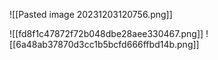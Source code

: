 ![[Pasted image 20231203120756.png]]

![[fd8f1c47872f72b048dbe28aee330467.png]]
![[6a48ab37870d3cc1b5bcfd666ffbd14b.png]]

